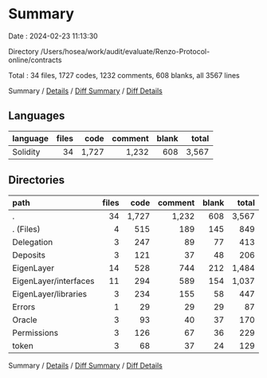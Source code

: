 # Summary

Date : 2024-02-23 11:13:30

Directory /Users/hosea/work/audit/evaluate/Renzo-Protocol-online/contracts

Total : 34 files,  1727 codes, 1232 comments, 608 blanks, all 3567 lines

Summary / [Details](details.md) / [Diff Summary](diff.md) / [Diff Details](diff-details.md)

## Languages
| language | files | code | comment | blank | total |
| :--- | ---: | ---: | ---: | ---: | ---: |
| Solidity | 34 | 1,727 | 1,232 | 608 | 3,567 |

## Directories
| path | files | code | comment | blank | total |
| :--- | ---: | ---: | ---: | ---: | ---: |
| . | 34 | 1,727 | 1,232 | 608 | 3,567 |
| . (Files) | 4 | 515 | 189 | 145 | 849 |
| Delegation | 3 | 247 | 89 | 77 | 413 |
| Deposits | 3 | 121 | 37 | 48 | 206 |
| EigenLayer | 14 | 528 | 744 | 212 | 1,484 |
| EigenLayer/interfaces | 11 | 294 | 589 | 154 | 1,037 |
| EigenLayer/libraries | 3 | 234 | 155 | 58 | 447 |
| Errors | 1 | 29 | 29 | 29 | 87 |
| Oracle | 3 | 93 | 40 | 37 | 170 |
| Permissions | 3 | 126 | 67 | 36 | 229 |
| token | 3 | 68 | 37 | 24 | 129 |

Summary / [Details](details.md) / [Diff Summary](diff.md) / [Diff Details](diff-details.md)
